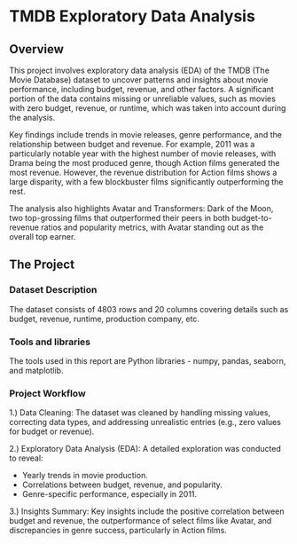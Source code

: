 # TMDB Exploratory Data Analysis
## Overview

This project involves exploratory data analysis (EDA) of the TMDB (The Movie Database) dataset to uncover patterns and insights about movie performance, including budget, revenue, and other factors. A significant portion of the data contains missing or unreliable values, such as movies with zero budget, revenue, or runtime, which was taken into account during the analysis.

Key findings include trends in movie releases, genre performance, and the relationship between budget and revenue. For example, 2011 was a particularly notable year with the highest number of movie releases, with Drama being the most produced genre, though Action films generated the most revenue. However, the revenue distribution for Action films shows a large disparity, with a few blockbuster films significantly outperforming the rest.

The analysis also highlights Avatar and Transformers: Dark of the Moon, two top-grossing films that outperformed their peers in both budget-to-revenue ratios and popularity metrics, with Avatar standing out as the overall top earner.

## The Project
### Dataset Description

The dataset consists of 4803 rows and 20 columns covering details such as budget, revenue, runtime, production company, etc.

### Tools and libraries
The tools used in this report are Python libraries - numpy, pandas, seaborn, and matplotlib.

### Project Workflow

1.) Data Cleaning: The dataset was cleaned by handling missing values, correcting data types, and addressing unrealistic entries (e.g., zero values for budget or revenue).

2.) Exploratory Data Analysis (EDA): A detailed exploration was conducted to reveal:
* Yearly trends in movie production.
* Correlations between budget, revenue, and popularity.
* Genre-specific performance, especially in 2011.

3.) Insights Summary: Key insights include the positive correlation between budget and revenue, the outperformance of select films like Avatar, and discrepancies in genre success, particularly in Action films.


